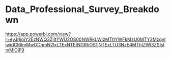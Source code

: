 # Data_Professional_Survey_Breakdown

https://app.powerbi.com/view?r=eyJrIjoiY2EzNWQ3ZjItYWU2OS00NWRkLWIzMTItYWFkMzU0MTY2MzgyIiwidCI6ImMwODhmN2IxLTExNTEtNGRhOS1iNTExLTU3NzE4MThlZWI3ZSIsImMiOjF9
